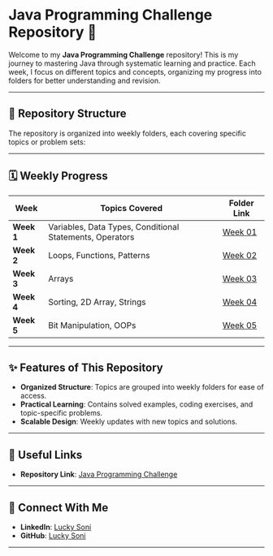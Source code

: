 # Java Programming Challenge Repository 🚀

Welcome to my **Java Programming Challenge** repository! This is my journey to mastering Java through systematic learning and practice. Each week, I focus on different topics and concepts, organizing my progress into folders for better understanding and revision.

---

## 📂 Repository Structure

The repository is organized into weekly folders, each covering specific topics or problem sets:


---

## 🗓️ Weekly Progress

| Week        | Topics Covered                                         | Folder Link                 |
|-------------|--------------------------------------------------------|-----------------------------|
| **Week 1**  | Variables, Data Types, Conditional Statements, Operators| [Week 01](./Week_01)       |
| **Week 2**  | Loops, Functions, Patterns                              | [Week 02](./Week_02)       |
| **Week 3**  | Arrays                                                  | [Week 03](./Week_03)       |     
| **Week 4**  | Sorting, 2D Array, Strings                              | [Week 04](./Week_04)       |
| **Week 5**  | Bit Manipulation, OOPs                                  | [Week 05](./Week_05/)      |

---

## ✨ Features of This Repository

- **Organized Structure**: Topics are grouped into weekly folders for ease of access.
- **Practical Learning**: Contains solved examples, coding exercises, and topic-specific problems.
- **Scalable Design**: Weekly updates with new topics and solutions.

---

## 🔗 Useful Links

- **Repository Link**: [Java Programming Challenge](https://github.com/luckysoni10/Java-Programming-Challenge)

---

## 🤝 Connect With Me

- **LinkedIn**: [Lucky Soni](https://www.linkedin.com/in/luckysoni10/)
- **GitHub**: [Lucky Soni](https://github.com/luckysoni10)

---